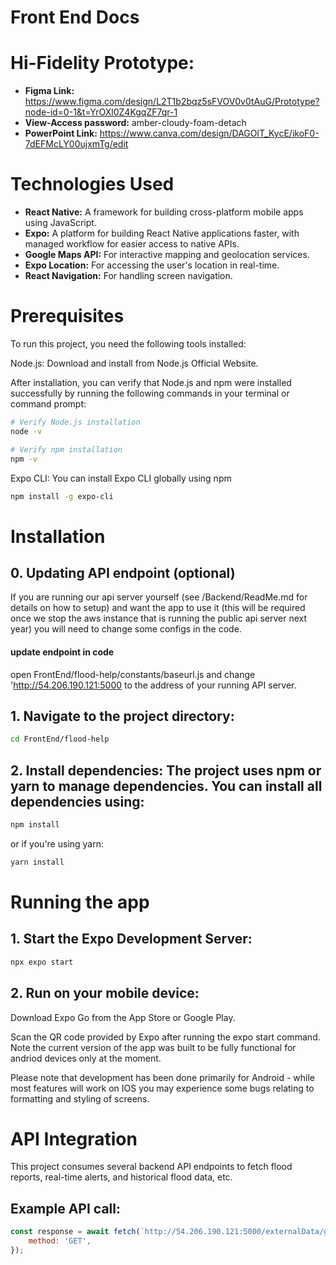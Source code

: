 # Front End Docs

# Hi-Fidelity Prototype: 
- **Figma Link:** https://www.figma.com/design/L2T1b2bqz5sFVOV0v0tAuG/Prototype?node-id=0-1&t=YrOXl0Z4KgqZF7qr-1
- **View-Access password:** amber-cloudy-foam-detach
- **PowerPoint Link:** https://www.canva.com/design/DAGOlT_KycE/ikoF0-7dEFMcLY00ujxmTg/edit

# Technologies Used

- **React Native:** A framework for building cross-platform mobile apps using JavaScript.
- **Expo:** A platform for building React Native applications faster, with managed workflow for easier access to native APIs.
- **Google Maps API:** For interactive mapping and geolocation services.
- **Expo Location:** For accessing the user's location in real-time.
- **React Navigation:** For handling screen navigation.

# Prerequisites

To run this project, you need the following tools installed:

Node.js: Download and install from Node.js Official Website.

After installation, you can verify that Node.js and npm were installed successfully by running the following commands in your terminal or command prompt:

``` bash
# Verify Node.js installation
node -v
```

``` bash
# Verify npm installation
npm -v
```

Expo CLI: You can install Expo CLI globally using npm

``` bash
npm install -g expo-cli
```

# Installation

## 0. Updating API endpoint (optional)
If you are running our api server yourself (see /Backend/ReadMe.md for details on how to setup) and want the app to use it (this will be required once we stop the aws instance that is running the public api server next year) you will need to change some configs in the code. 
#### update endpoint in code
open FrontEnd/flood-help/constants/baseurl.js and change 'http://54.206.190.121:5000 to the address of your running API server.

## 1. Navigate to the project directory:

``` bash
cd FrontEnd/flood-help
```

## 2. Install dependencies: The project uses npm or yarn to manage dependencies. You can install all dependencies using:

``` bash
npm install
```

or if you're using yarn:

``` bash
yarn install
```

# Running the app

## 1. Start the Expo Development Server:

``` bash
npx expo start
```

## 2. Run on your mobile device:

Download Expo Go from the App Store or Google Play.

Scan the QR code provided by Expo after running the expo start command. Note the current version of the app was built to be fully functional for andriod devices only at the moment.

Please note that development has been done primarily for Android - while most features will work on IOS you may experience some bugs relating to formatting and styling of screens. 

# API Integration

This project consumes several backend API endpoints to fetch flood reports, real-time alerts, and historical flood data, etc. 

## Example API call:

``` javascript
const response = await fetch(`http://54.206.190.121:5000/externalData/get_alerts`, {
    method: 'GET',
});
```
